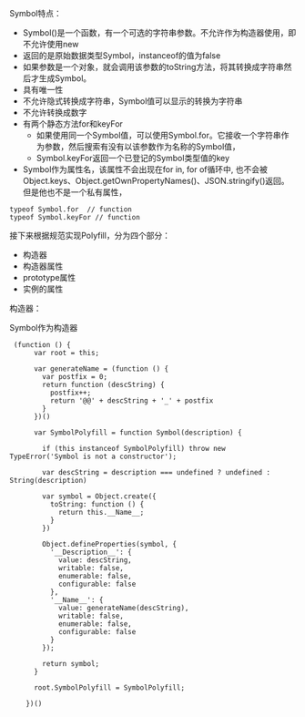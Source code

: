 Symbol特点：

* Symbol()是一个函数，有一个可选的字符串参数。不允许作为构造器使用，即不允许使用new
* 返回的是原始数据类型Symbol，instanceof的值为false
* 如果参数是一个对象，就会调用该参数的toString方法，将其转换成字符串然后才生成Symbol。
* 具有唯一性
* 不允许隐式转换成字符串，Symbol值可以显示的转换为字符串
* 不允许转换成数字
* 有两个静态方法for和keyFor
  + 如果使用同一个Symbol值，可以使用Symbol.for。它接收一个字符串作为参数，然后搜索有没有以该参数作为名称的Symbol值，
  + Symbol.keyFor返回一个已登记的Symbol类型值的key
* Symbol作为属性名，该属性不会出现在for in, for of循环中, 也不会被Object.keys、Object.getOwnPropertyNames()、JSON.stringify()返回。但是他也不是一个私有属性，

``` 
typeof Symbol.for  // function
typeof Symbol.keyFor // function
```

接下来根据规范实现Polyfill，分为四个部分：

* 构造器
* 构造器属性
* prototype属性
* 实例的属性

构造器：

Symbol作为构造器

``` 
 (function () {
      var root = this;

      var generateName = (function () {
        var postfix = 0;
        return function (descString) {
          postfix++;
          return '@@' + descString + '_' + postfix
        }
      })()

      var SymbolPolyfill = function Symbol(description) {

        if (this instanceof SymbolPolyfill) throw new TypeError('Symbol is not a constructor');

        var descString = description === undefined ? undefined : String(description)

        var symbol = Object.create({
          toString: function () {
            return this.__Name__;
          }
        })

        Object.defineProperties(symbol, {
          '__Description__': {
            value: descString,
            writable: false,
            enumerable: false,
            configurable: false
          },
          '__Name__': {
            value: generateName(descString),
            writable: false,
            enumerable: false,
            configurable: false
          }
        });

        return symbol;
      }

      root.SymbolPolyfill = SymbolPolyfill;

    })()
```
